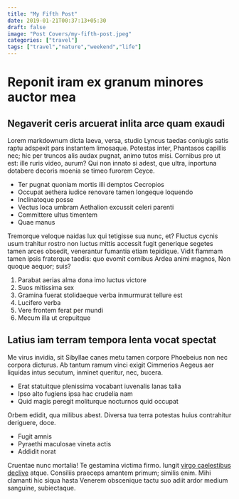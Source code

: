 ```yaml
---
title: "My Fifth Post"
date: 2019-01-21T00:37:13+05:30
draft: false
image: "Post Covers/my-fifth-post.jpeg"
categories: ["travel"]
tags: ["travel","nature","weekend","life"]
---
```


# Reponit iram ex granum minores auctor mea

## Negaverit ceris arcuerat inlita arce quam exaudi

Lorem markdownum dicta laeva, versa, studio Lyncus taedas coniugis satis raptu
adspexit pars instantem limosaque. Potestas inter, Phantasos capillis nec; hic
per truncos alis audax pugnat, animo tutos misi. Cornibus pro ut est: ille ruris
video, aurum? Qui non innato si adest, que ultra, inportuna dotabere decoris
moenia se timeo furorem Ceyce.

- Ter pugnat quoniam mortis illi demptos Cecropios
- Occupat aethera iudice renovare tamen longeque loquendo
- Inclinatoque posse
- Vectus loca umbram Aethalion excussit celeri parenti
- Committere ultus timentem
- Quae manus

Tremorque veloque naidas lux qui tetigisse sua nunc, et? Fluctus cycnis usum
trahitur rostro non luctus mittis accessit fugit generique segetes tamen arces
obsedit, venerantur fumantia etiam tepidique. Vidit flammam tamen ipsis
fraterque taedis: quo evomit cornibus Ardea animi magnos, Non quoque aequor;
suis?

1. Parabat aerias alma dona imo luctus victore
2. Suos mitissima sex
3. Gramina fuerat stolidaeque verba inmurmurat tellure est
4. Lucifero verba
5. Vere frontem ferat per mundi
6. Mecum illa ut crepuitque

## Latius iam terram tempora lenta vocat spectat

Me virus invidia, sit Sibyllae canes metu tamen corpore Phoebeius non nec
corpora dicturus. Ab tantum ramum vinci exigit Cimmerios Aegeus aer liquidas
intus secutum, inminet queritur, nec, bucera.

- Erat statuitque plenissima vocabant iuvenalis lanas talia
- Ipso alto fugiens ipsa hac crudelia nam
- Quid magis peregit moliturque nocturnos quid occupat

Orbem edidit, qua milibus abest. Diversa tua terra potestas huius contrahitur
deriguere, doce.

- Fugit amnis
- Pyraethi maculosae vineta actis
- Addidit norat

Cruentae nunc mortalia! Te gestamina victima firmo. Iungit [virgo caelestibus
declive](http://loqui.org/) atque. Consiliis praeceps amantem primum; similis
enim. Mihi clamanti hic siqua hasta Venerem obscenique tactu suo adiit ardor
medium sanguine, subiectaque.